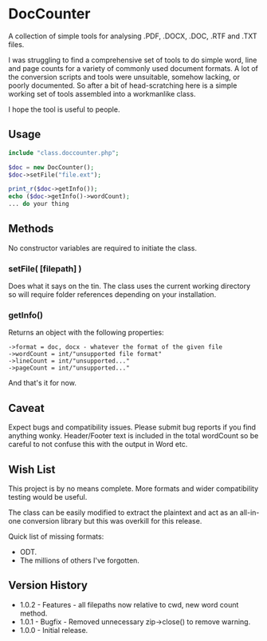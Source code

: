 # DocCounter
A collection of simple tools for analysing .PDF, .DOCX, .DOC, .RTF and .TXT files.

I was struggling to find a comprehensive set of tools to do simple word, line and page counts for a variety of commonly used document formats. A lot of the conversion scripts and tools were unsuitable, somehow lacking, or poorly documented. So after a bit of head-scratching here is a simple working set of tools assembled into a workmanlike class.

I hope the tool is useful to people.

## Usage
```php
include "class.doccounter.php";

$doc = new DocCounter();
$doc->setFile("file.ext");

print_r($doc->getInfo());
echo ($doc->getInfo()->wordCount);
... do your thing
```
## Methods
No constructor variables are required to initiate the class.

### setFile( [filepath] )
Does what it says on the tin. The class uses the current working directory so will require folder references depending on your installation.

### getInfo()
Returns an object with the following properties:

```
->format = doc, docx - whatever the format of the given file
->wordCount = int/"unsupported file format"
->lineCount = int/"unsupported..."
->pageCount = int/"unsupported..."
```
And that's it for now.

## Caveat
Expect bugs and compatibility issues. Please submit bug reports if you find anything wonky. Header/Footer text is included in the total wordCount so be careful to not confuse this with the output in Word etc.

## Wish List
This project is by no means complete. More formats and wider compatibility testing would be useful.

The class can be easily modified to extract the plaintext and act as an all-in-one conversion library but this was overkill for this release.

Quick list of missing formats:

* ODT.
* The millions of others I've forgotten.

## Version History

* 1.0.2 - Features - all filepaths now relative to cwd, new word count method.
* 1.0.1 - Bugfix - Removed unnecessary zip->close() to remove warning.
* 1.0.0 - Initial release.
